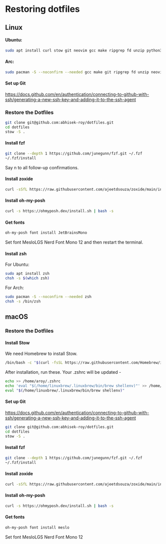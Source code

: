 # Restoring dotfiles

## Linux
#### Ubuntu:
```bash
sudo apt install curl stow git neovim gcc make ripgrep fd unzip python3 cmake xclip ninja 
```
#### Arc:
```bash
sudo pacman -S --noconfirm --needed gcc make git ripgrep fd unzip neovim curl stow openssh python3 cmake xclip ninja 
```

#### Set up Git

https://docs.github.com/en/authentication/connecting-to-github-with-ssh/generating-a-new-ssh-key-and-adding-it-to-the-ssh-agent

### Restore the Dotfiles
```bash
git clone git@github.com:abhisek-roy/dotfiles.git
cd dotfiles
stow -S .
```

#### Install fzf
```bash
git clone --depth 1 https://github.com/junegunn/fzf.git ~/.fzf
~/.fzf/install
```
Say n to all follow-up confirmations.

#### Install zoxide
```bash
curl -sSfL https://raw.githubusercontent.com/ajeetdsouza/zoxide/main/install.sh | sh
```

#### Install oh-my-posh
```bash
curl -s https://ohmyposh.dev/install.sh | bash -s
```

#### Get fonts
```bash
oh-my-posh font install JetBrainsMono
```

Set font MesloLGS Nerd Font Mono 12 and then restart the terminal.

#### Install zsh
For Ubuntu:
```bash
sudo apt install zsh
chsh -s $(which zsh)
```
For Arch:
```bash
sudo pacman -S --noconfirm --needed zsh
chsh -s /bin/zsh
```


## macOS

### Restore the Dotfiles

#### Install Stow
We need Homebrew to install Stow.

```bash
/bin/bash -c "$(curl -fsSL https://raw.githubusercontent.com/Homebrew/install/HEAD/install.sh)"
```

After installation, run these. Your .zshrc will be updated -
```bash
echo >> /home/aroy/.zshrc
echo 'eval "$(/home/linuxbrew/.linuxbrew/bin/brew shellenv)"' >> /home/aroy/.zshrc
eval "$(/home/linuxbrew/.linuxbrew/bin/brew shellenv)"
```

#### Set up Git

https://docs.github.com/en/authentication/connecting-to-github-with-ssh/generating-a-new-ssh-key-and-adding-it-to-the-ssh-agent

```bash
git clone git@github.com:abhisek-roy/dotfiles.git
cd dotfiles
stow -S .
```

####  Install fzf
```bash
git clone --depth 1 https://github.com/junegunn/fzf.git ~/.fzf
~/.fzf/install
```
####  Install zoxide
```bash
curl -sSfL https://raw.githubusercontent.com/ajeetdsouza/zoxide/main/install.sh | sh
```
####  Install oh-my-posh
```bash
curl -s https://ohmyposh.dev/install.sh | bash -s
```

#### Get fonts
```bash
oh-my-posh font install meslo
```
Set font MesloLGS Nerd Font Mono 12

